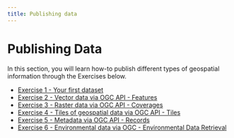 ```yaml
---
title: Publishing data
---
```


# Publishing Data

In this section, you will learn how-to publish different types of geospatial information
through the Exercises below.

- [Exercise 1 - Your first dataset](first.md)
- [Exercise 2 - Vector data via OGC API - Features](ogcfeat.md)
- [Exercise 3 - Raster data via OGC API - Coverages](ogccov.md)
- [Exercise 4 - Tiles of geospatial data via OGC API - Tiles](ogctile.md)
- [Exercise 5 - Metadata via OGC API - Records](ogcrec.md)
- [Exercise 6 - Environmental data via OGC - Environmental Data Retrieval](ogcedr.md) 

